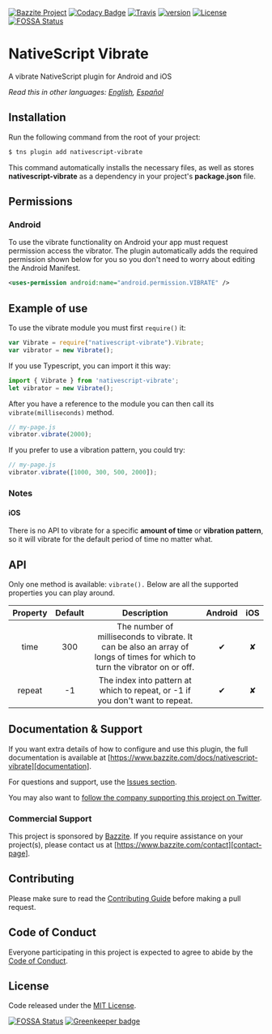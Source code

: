 [![Bazzite Project](https://img.shields.io/badge/Bazzite-project-blue.svg)](https://www.bazzite.com/docs/nativescript-vibrate?utm_source=github&utm_medium=readme&utm_campaign=nativescript-vibrate)
[![Codacy Badge](https://img.shields.io/codacy/grade/a40541d66db746bcb6669b7f30fd498d.svg)](https://www.codacy.com/app/bazzite/nativescript-vibrate?utm_source=github.com&utm_medium=referral&utm_content=bazzite/nativescript-vibrate&utm_campaign=badger)
[![Travis](https://img.shields.io/travis/bazzite/nativescript-vibrate/master.svg)](https://travis-ci.org/bazzite/nativescript-vibrate)
[![version](https://img.shields.io/npm/v/nativescript-vibrate.svg)](https://www.npmjs.com/package/nativescript-vibrate)
[![License](https://img.shields.io/badge/license-MIT-blue.svg)](https://www.bazzite.com/docs/nativescript-vibrate/license?utm_source=github&utm_medium=readme&utm_campaign=nativescript-vibrate)
[![FOSSA Status](https://app.fossa.io/api/projects/git%2Bgithub.com%2Fbazzite%2Fnativescript-vibrate.svg?type=shield)](https://app.fossa.io/projects/git%2Bgithub.com%2Fbazzite%2Fnativescript-vibrate?ref=badge_shield)

# NativeScript Vibrate

A vibrate NativeScript plugin for Android and iOS

*Read this in other languages: [English](README.md), [Español][documentation-es]*

## Installation

Run the following command from the root of your project:

```bash
$ tns plugin add nativescript-vibrate
```

This command automatically installs the necessary files, as well as stores **nativescript-vibrate** as a dependency in your project's **package.json** file.

## Permissions

### Android

To use the vibrate functionality on Android your app must request permission access the vibrator. The plugin automatically adds the required permission shown below for you so you don't need to worry about editing the Android Manifest.

```xml
<uses-permission android:name="android.permission.VIBRATE" />
```

## Example of use

To use the vibrate module you must first `require()` it:

```js
var Vibrate = require("nativescript-vibrate").Vibrate;
var vibrator = new Vibrate();
```

If you use Typescript, you can import it this way:

```typescript
import { Vibrate } from 'nativescript-vibrate';
let vibrator = new Vibrate();
```

After you have a reference to the module you can then call its `vibrate(milliseconds)` method.

```js
// my-page.js
vibrator.vibrate(2000);
```

If you prefer to use a vibration pattern, you could try:

```js
// my-page.js
vibrator.vibrate([1000, 300, 500, 2000]);
```

### Notes

#### iOS

There is no API to vibrate for a specific **amount of time** or **vibration pattern**, so it will vibrate for the default period of time no matter what.

## API

Only one method is available: `vibrate().` Below are all the supported properties you can play around.

| Property | Default | Description | Android | iOS |
| :-: | :-: | :-: | :-: | :-: |
| time | 300 | The number of milliseconds to vibrate. It can be also an array of longs of times for which to turn the vibrator on or off. | ✔︎ | ✘ |
| repeat | -1 | The index into pattern at which to repeat, or -1 if you don't want to repeat. | ✔︎ | ✘ |

## Documentation & Support

If you want extra details of how to configure and use this plugin, the full documentation is available at [https://www.bazzite.com/docs/nativescript-vibrate][documentation].

For questions and support, use the [Issues section][issues].

You may also want to [follow the company supporting this project on Twitter][twitter].

### Commercial Support

This project is sponsored by [Bazzite][bazzite-website]. If you require assistance on your project(s), please contact us at [https://www.bazzite.com/contact][contact-page].

## Contributing

Please make sure to read the [Contributing Guide][contributing] before making a pull request.

## Code of Conduct

Everyone participating in this project is expected to agree to abide by the [Code of Conduct][code-of-conduct].

## License

Code released under the [MIT License][license-page].


[documentation]: https://www.bazzite.com/docs/nativescript-vibrate?utm_source=github&utm_medium=readme&utm_campaign=nativescript-vibrate
[documentation-es]: https://www.bazzite.com/es/docs/nativescript-vibrate?utm_source=github&utm_medium=readme&utm_campaign=nativescript-vibrate
[contributing]: https://www.bazzite.com/docs/nativescript-vibrate/contributing?utm_source=github&utm_medium=readme&utm_campaign=nativescript-vibrate
[code-of-conduct]: https://www.bazzite.com/open-source/code-of-conduct?utm_source=github&utm_medium=readme&utm_campaign=nativescript-vibrate
[issues]: https://github.com/bazzite/nativescript-vibrate/issues
[twitter]: https://twitter.com/BazziteTech
[bazzite-website]: https://www.bazzite.com?utm_source=github&utm_medium=readme&utm_campaign=nativescript-vibrate
[contact-page]: https://www.bazzite.com/contact?utm_source=github&utm_medium=readme&utm_campaign=nativescript-vibrate
[license-page]: https://www.bazzite.com/docs/nativescript-vibrate/license?utm_source=github&utm_medium=readme&utm_campaign=nativescript-vibrate


[![FOSSA Status](https://app.fossa.io/api/projects/git%2Bgithub.com%2Fbazzite%2Fnativescript-vibrate.svg?type=large)](https://app.fossa.io/projects/git%2Bgithub.com%2Fbazzite%2Fnativescript-vibrate?ref=badge_large) [![Greenkeeper badge](https://badges.greenkeeper.io/bazzite/nativescript-vibrate.svg)](https://greenkeeper.io/)